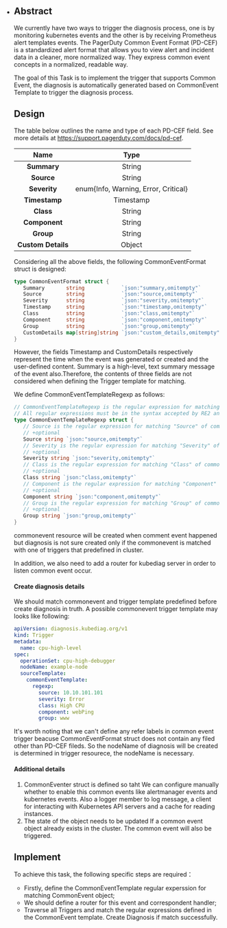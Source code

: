 * ## Abstract

  We currently have two ways to trigger the diagnosis process, one is by monitoring kubernetes events and the other is by receiving Prometheus alert templates events. The PagerDuty Common Event Format (PD-CEF) is a standardized alert format that allows you to view alert and incident data in a cleaner, more normalized way. They express common event concepts in a normalized, readable way.

  The goal of this Task is to implement the trigger that supports Common Event, the diagnosis is automatically generated based on CommonEvent Template to trigger the diagnosis process.

  ## Design

  The table below outlines the name and type of each PD-CEF field. See more details at https://support.pagerduty.com/docs/pd-cef.

  |        Name        |                 Type                 |
  | :----------------: | :----------------------------------: |
  |    **Summary**     |                String                |
  |     **Source**     |                String                |
  |    **Severity**    | enum{Info, Warning, Error, Critical} |
  |   **Timestamp**    |              Timestamp               |
  |     **Class**      |                String                |
  |   **Component**    |                String                |
  |     **Group**      |                String                |
  | **Custom Details** |                Object                |

  Considering all the above fields, the following CommonEventFormat struct is designed:

  ```go
  type CommonEventFormat struct {
     Summary       string            `json:"summary,omitempty"`
     Source        string            `json:"source,omitempty"`
     Severity      string            `json:"severity,omitempty"`
     Timestamp     string            `json:"timestamp,omitempty"`
     Class         string            `json:"class,omitempty"`
     Component     string            `json:"component,omitempty"`
     Group         string            `json:"group,omitempty"`
     CustomDetails map[string]string `json:"custom_details,omitempty"`
  }
  ```

  However, the fields Timestamp and CustomDetails respectively represent the time when the event was generated or created and the user-defined content. Summary is a high-level, text summary message of the event also.Therefore, the contents of three fields are not considered when defining the Trigger template for matching.

  We define CommonEventTemplateRegexp as follows:

  ```go
  // CommonEventTemplateRegexp is the regular expression for matching common event template.
  // All regular expressions must be in the syntax accepted by RE2 and described at https://golang.org/s/re2syntax.
  type CommonEventTemplateRegexp struct {
     // Source is the regular expression for matching "Source" of common event.
     // +optional
     Source string `json:"source,omitempty"`
     // Severity is the regular expression for matching "Severity" of common event.
     // +optional
     Severity string `json:"severity,omitempty"`
     // Class is the regular expression for matching "Class" of common event.
     // +optional
     Class string `json:"class,omitempty"`
     // Component is the regular expression for matching "Component" of common event.
     // +optional
     Component string `json:"component,omitempty"`
     // Group is the regular expression for matching "Group" of common event.
     // +optional
     Group string `json:"group,omitempty"`
  }
  ```

  commonevent resource will be created when comment event happened but diagnosis is not sure created only if the commonevent is matched with one of triggers that predefined in cluster.

  In addition, we also need to add a router for kubediag server in order to listen common event occur.

  #### Create diagnosis details

  We should match commonevent and trigger template predefined before create diagnosis in truth. A possible commonevent trigger template may looks like following:

  ```yaml
  apiVersion: diagnosis.kubediag.org/v1
  kind: Trigger
  metadata:
    name: cpu-high-level
  spec:
    operationSet: cpu-high-debugger
    nodeName: example-node
    sourceTemplate:
      commonEventTemplate:
        regexp:
          source: 10.10.101.101
          severity: Error
          class: High CPU
          component: webPing
          group: www
  ```

  It's worth noting that we can't define any refer labels in common event trigger beacuse CommonEventFormat struct does not contain any filed other than PD-CEF fileds. So the nodeName of diagnosis will be created is determined in trigger resourece, the nodeName is necessary.

  #### Additional details

  1. CommonEventer struct is defined so taht We can configure manually whether to enable this common events like alertmanager events and kubernetes events. Also a logger member to log message, a client for interacting with Kubernetes API servers and a cache for reading instances.
  2. The state of the object needs to be updated If a common event object already exists in the cluster. The common event will also be triggered.

  ## Implement

  To achieve this task, the following specific steps are required：

  * Firstly, define the CommonEventTemplate regular experssion for matching CommonEvent object;
  * We should define a router for this event and correspondent handler;
  * Traverse all Triggers and match the regular expressions defined in the CommonEvent template. Create Diagnosis if match successfully.